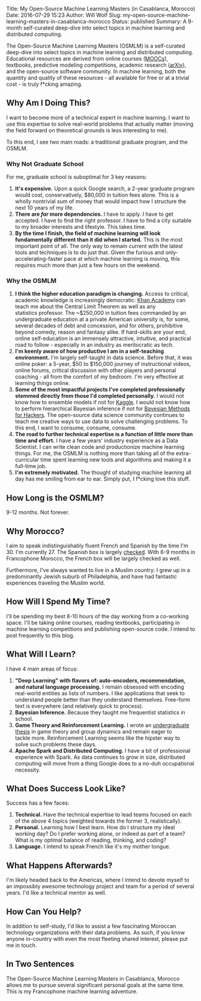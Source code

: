 Title: My Open-Source Machine Learning Masters (in Casablanca, Morocco)
Date: 2016-07-29 15:23
Author: Will Wolf
Slug: my-open-source-machine-learning-masters-in-casablanca-morocco
Status: published
Summary: A 9-month self-curated deep-dive into select topics in machine learning and distributed computing.

The Open-Source Machine Learning Masters (OSMLM) is a self-curated deep-dive into select topics in machine learning and distributed computing. Educational resources are derived from online courses ([MOOCs](https://en.wikipedia.org/wiki/Massive_open_online_course)), textbooks, predictive modeling competitions, academic research ([arXiv](https://arxiv.org/)), and the open-source software community. In machine learning, both the quantity and quality of these resources - all available for free or at a trivial cost - is truly f*cking amazing.

## Why Am I Doing This?

I want to become more of a technical expert in machine learning. I want to use this expertise to solve real-world problems that actually matter (moving the field forward on theoretical grounds is less interesting to me).

To this end, I see two main roads: a traditional graduate program, and the OSMLM.

### Why Not Graduate School

For me, graduate school is suboptimal for 3 key reasons:

1. **It's expensive.** Upon a quick Google search, a 2-year graduate program would cost, conservatively, $80,000 in tuition fees alone. This is a wholly nontrivial sum of money that would impact how I structure the next 10 years of my life.
2. **There are *far* more dependencies.** I have to apply. I have to get accepted. I have to find the right professor. I have to find a city suitable to my broader interests and lifestyle. This takes time.
3. **By the time I finish, the field of machine learning will look fundamentally different than it did when I started.** This is the most important point of all. The only way to remain current with the latest tools and techniques is to do just that. Given the furious and only-accelerating-faster pace at which machine learning is moving, this requires much more than just a few hours on the weekend.

### Why the OSMLM

1. **I think the higher education paradigm is changing.** Access to critical, academic knowledge is increasingly democratic: [Khan Academy](https://www.khanacademy.org/) can teach me about the Central Limit Theorem as well as any statistics professor. The ~$250,000 in tuition fees commanded by an undergraduate education at a private American university is, for some, several decades of debt and concession, and for others, prohibitive beyond comedy, reason and fantasy alike. If hard-skills are your end, online self-education is an immensely attractive, intuitive, and practical road to follow - especially in an industry as meritocratic as tech.
2. **I'm keenly aware of how productive I am in a self-teaching environment.** I'm largely self-taught in data science. Before that, it was online poker: a 5-year, $50 to $150,000 journey of instructional videos, online forums, critical discussion with other players and personal coaching - all from the comfort of my bedroom. I'm very effective at learning things online.
3. **Some of the most impactful projects I've completed professionally stemmed directly from those I'd completed personally.** I would not know how to ensemble models if not for [Kaggle](https://www.kaggle.com/). I would not know how to perform hierarchical Bayesian inference if not for [Bayesian Methods for Hackers](http://camdavidsonpilon.github.io/Probabilistic-Programming-and-Bayesian-Methods-for-Hackers/). The open-source data science community continues to teach me creative ways to use data to solve challenging problems. To this end, I want to consume, consume, consume.
4. **The road to further technical expertise is a function of little more than time and effort.** I have a few years' industry experience as a Data Scientist. I can write clean code and productionize machine learning things. For me, the OSMLM is nothing more than taking all of the extra-curricular time spent learning new tools and algorithms and making it a full-time job.
5. **I'm extremely motivated.** The thought of studying machine learning all day has me smiling from ear to ear. Simply put, I f*cking love this stuff.

## How Long is the OSMLM?

9-12 months. Not forever.

## Why Morocco?

I aim to speak indistinguishably fluent French and Spanish by the time I'm 30. I'm currently 27. The Spanish box is largely [checked](https://www.youtube.com/watch?v=xqO0KW3O9uU). With 6-9 months in Francophone Morocco, the French box will be largely checked as well.

Furthermore, I've always wanted to live in a Muslim country: I grew up in a predominantly Jewish suburb of Philadelphia, and have had fantastic experiences traveling the Muslim world.

## How Will I Spend My Time?

I'll be spending my best 8-10 hours of the day working from a co-working space. I'll be taking online courses, reading textbooks, participating in machine learning competitions and publishing open-source code. I intend to post frequently to this blog.

## What Will I Learn?

I have 4 main areas of focus:

1. **"Deep Learning" with flavors of: auto-encoders, recommendation, and natural language processing.** I remain obsessed with encoding real-world entities as lists of numbers. I like applications that seek to understand people better than they understand themselves. Free-form text is everywhere (and relatively quick to process).
2. **Bayesian Inference.** Because they taught me frequentist statistics in school.
3. **Game Theory and Reinforcement Learning.** I wrote an [undergraduate thesis](https://honors.libraries.psu.edu/catalog/1947) in game theory and group dynamics and remain eager to tackle more. Reinforcement Learning seems like the hipster way to solve such problems these days.
4. **Apache Spark and Distributed Computing.** I have a bit of professional experience with Spark. As data continues to grow in size, distributed computing will move from a thing Google does to a no-duh occupational necessity.

## What Does Success Look Like?

Success has a few faces:

1. **Technical.** Have the technical expertise to lead teams focused on each of the above 4 topics (weighted towards the former 3, realistically).
2. **Personal.** Learning how I best learn. How do I structure my ideal working day? Do I prefer working alone, or indeed as part of a team? What is my optimal balance of reading, thinking, and coding?
3. **Language.** I intend to speak French like it's my mother tongue.

## What Happens Afterwards?

I'm likely headed back to the Americas, where I intend to devote myself to an impossibly awesome technology project and team for a period of several years. I'd like a technical mentor as well.

## How Can You Help?

In addition to self-study, I'd like to assist a few fascinating Moroccan technology organizations with their data problems. As such, if you know anyone in-country with even the most fleeting shared interest, please put me in touch.

## In Two Sentences

The Open-Source Machine Learning Masters in Casablanca, Morocco allows me to pursue several significant personal goals at the same time. This is my Francophone machine learning adventure.
